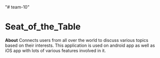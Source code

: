 "# team-10" 

# Seat_of_the_Table

**About** Connects users from all over the world to discuss various topics based on their interests. This application is used on android app as well as iOS app with lots of various features involved in it.  
